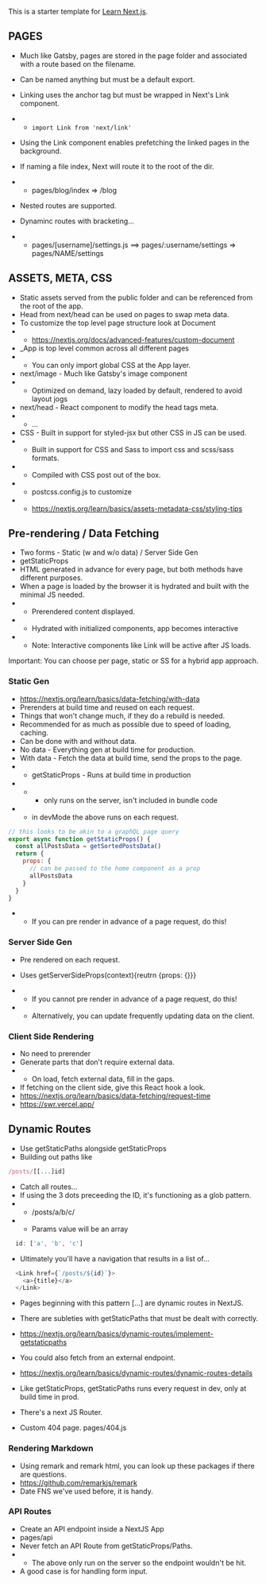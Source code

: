 This is a starter template for [Learn Next.js](https://nextjs.org/learn).

## PAGES
* Much like Gatsby, pages are stored in the page folder and associated with a route based on the filename.
* Can be named anything but must be a default export.
* Linking uses the anchor tag but must be wrapped in Next's Link component.
* * ```import Link from 'next/link'```
* Using the Link component enables prefetching the linked pages in the background.

* If naming a file index, Next will route it to the root of the dir.
* * pages/blog/index => /blog
* Nested routes are supported.
* Dynaminc routes with bracketing...
* * pages/[username]/settings.js ==> pages/:username/settings => pages/NAME/settings

## ASSETS, META, CSS
* Static assets served from the public folder and can be referenced from the root of the app.
* Head from next/head can be used on pages to swap meta data.
* To customize the top level page structure look at Document
* * https://nextjs.org/docs/advanced-features/custom-document
* _App is top level common across all different pages
* * You can only import global CSS at the App layer.
* next/image - Much like Gatsby's image component
* *  Optimized on demand, lazy loaded by default, rendered to avoid layout jogs
* next/head - React component to modify the head tags meta.
* * <Head> <title>Title</title> </Head> ...
* CSS - Built in support for styled-jsx but other CSS in JS can be used.
* * Built in support for CSS and Sass to import css and scss/sass formats.
* * Compiled with CSS post out of the box.
* * postcss.config.js to customize
* * https://nextjs.org/learn/basics/assets-metadata-css/styling-tips

## Pre-rendering / Data Fetching
* Two forms - Static (w and w/o data) / Server Side Gen
* getStaticProps
* HTML generated in advance for every page, but both methods have different purposes.
* When a page is loaded by the browser it is hydrated and built with the minimal JS needed.
* * Prerendered content displayed.
* * Hydrated with initialized components, app becomes interactive
* * Note: Interactive components like Link will be active after JS loads.

Important: You can choose per page, static or SS for a hybrid app approach.

### Static Gen
* https://nextjs.org/learn/basics/data-fetching/with-data
* Prerenders at build time and reused on each request.
* Things that won't change much, if they do a rebuild is needed.
* Recommended for as much as possible due to speed of loading, caching.
* Can be done with and without data.
* No data - Everything gen at build time for production.
* With data - Fetch the data at build time, send the props to the page.
* * getStaticProps - Runs at build time in production
* * * only runs on the server, isn't included in bundle code
* * in devMode the above runs on each request.

```js
// this looks to be akin to a graphQL page query
export async function getStaticProps() {
  const allPostsData = getSortedPostsData()
  return {
    props: {
      // can be passed to the home component as a prop
      allPostsData
    }
  }
}
```

* * If you can pre render in advance of a page request, do this!

### Server Side Gen
* Pre rendered on each request.
* Uses getServerSideProps(context){reutrn {props: {}}}

* * If you cannot pre render in advance of a page request, do this!
* * Alternatively, you can update frequently updating data on the client.

### Client Side Rendering
* No need to prerender
* Generate parts that don't require external data.
* * On load, fetch external data, fill in the gaps.
* If fetching on the client side, give this React hook a look.
* https://nextjs.org/learn/basics/data-fetching/request-time
* https://swr.vercel.app/


## Dynamic Routes
* Use getStaticPaths alongside getStaticProps
* Building out paths like

```js
/posts/[[...]id]
```

* Catch all routes...
* If using the 3 dots preceeding the ID, it's functioning as a glob pattern.
* * /posts/a/b/c/
* * Params value will be an array 
```js
  id: ['a', 'b', 'c']
```

* Ultimately you'll have a navigation that results in a list of...

```js
  <Link href={`/posts/${id}`}>
    <a>{title}</a>
  </Link>
```

* Pages beginning with this pattern [...] are dynamic routes in NextJS.
* There are subleties with getStaticPaths that must be dealt with correctly.
* https://nextjs.org/learn/basics/dynamic-routes/implement-getstaticpaths

* You could also fetch from an external endpoint.
* https://nextjs.org/learn/basics/dynamic-routes/dynamic-routes-details
* Like getStaticProps, getStaticPaths runs every request in dev, only at build time in prod.

* There's a next JS Router.
* Custom 404 page. pages/404.js

### Rendering Markdown
* Using remark and remark html, you can look up these packages if there are questions.
* https://github.com/remarkjs/remark
* Date FNS we've used before, it is handy.


### API Routes
* Create an API endpoint inside a NextJS App
* pages/api
* Never fetch an API Route from getStaticProps/Paths.
* * The above only run on the server so the endpoint wouldn't be hit.
* A good case is for handling form input.